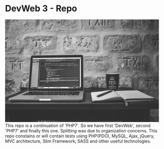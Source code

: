 # DevWeb 3 - Repo

![Code and coffee, there's no such a thing](./codemedium.jpg)
This repo is a continuation of 'PHP7'. So we have first 'DevWeb', second 'PHP7' and finally this one. Splitting was due to organization concerns.
This repo constains or will contain tests using PHP(PDO), MySQL, Ajax, jQuery, MVC architecture, Slim Framework, SASS and other useful technologies.
